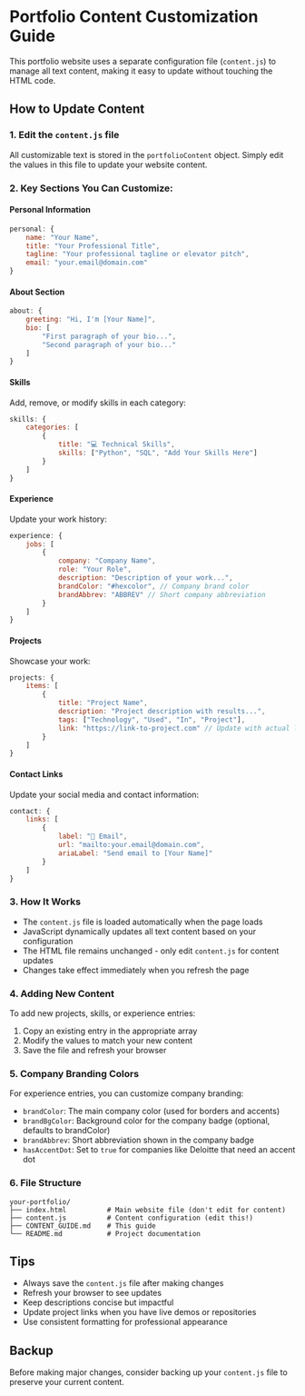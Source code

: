 # Portfolio Content Customization Guide

This portfolio website uses a separate configuration file (`content.js`) to manage all text content, making it easy to update without touching the HTML code.

## How to Update Content

### 1. Edit the `content.js` file
All customizable text is stored in the `portfolioContent` object. Simply edit the values in this file to update your website content.

### 2. Key Sections You Can Customize:

#### **Personal Information**
```javascript
personal: {
    name: "Your Name",
    title: "Your Professional Title",
    tagline: "Your professional tagline or elevator pitch",
    email: "your.email@domain.com"
}
```

#### **About Section**
```javascript
about: {
    greeting: "Hi, I'm [Your Name]",
    bio: [
        "First paragraph of your bio...",
        "Second paragraph of your bio..."
    ]
}
```

#### **Skills**
Add, remove, or modify skills in each category:
```javascript
skills: {
    categories: [
        {
            title: "💻 Technical Skills",
            skills: ["Python", "SQL", "Add Your Skills Here"]
        }
    ]
}
```

#### **Experience**
Update your work history:
```javascript
experience: {
    jobs: [
        {
            company: "Company Name",
            role: "Your Role",
            description: "Description of your work...",
            brandColor: "#hexcolor", // Company brand color
            brandAbbrev: "ABBREV" // Short company abbreviation
        }
    ]
}
```

#### **Projects**
Showcase your work:
```javascript
projects: {
    items: [
        {
            title: "Project Name",
            description: "Project description with results...",
            tags: ["Technology", "Used", "In", "Project"],
            link: "https://link-to-project.com" // Update with actual links
        }
    ]
}
```

#### **Contact Links**
Update your social media and contact information:
```javascript
contact: {
    links: [
        {
            label: "📧 Email",
            url: "mailto:your.email@domain.com",
            ariaLabel: "Send email to [Your Name]"
        }
    ]
}
```

### 3. How It Works

- The `content.js` file is loaded automatically when the page loads
- JavaScript dynamically updates all text content based on your configuration
- The HTML file remains unchanged - only edit `content.js` for content updates
- Changes take effect immediately when you refresh the page

### 4. Adding New Content

To add new projects, skills, or experience entries:
1. Copy an existing entry in the appropriate array
2. Modify the values to match your new content
3. Save the file and refresh your browser

### 5. Company Branding Colors

For experience entries, you can customize company branding:
- `brandColor`: The main company color (used for borders and accents)
- `brandBgColor`: Background color for the company badge (optional, defaults to brandColor)
- `brandAbbrev`: Short abbreviation shown in the company badge
- `hasAccentDot`: Set to `true` for companies like Deloitte that need an accent dot

### 6. File Structure

```
your-portfolio/
├── index.html          # Main website file (don't edit for content)
├── content.js          # Content configuration (edit this!)
├── CONTENT_GUIDE.md    # This guide
└── README.md           # Project documentation
```

## Tips

- Always save the `content.js` file after making changes
- Refresh your browser to see updates
- Keep descriptions concise but impactful
- Update project links when you have live demos or repositories
- Use consistent formatting for professional appearance

## Backup

Before making major changes, consider backing up your `content.js` file to preserve your current content.
